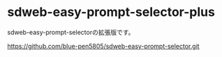 # sdweb-easy-prompt-selector-plus

sdweb-easy-prompt-selectorの拡張版です。

https://github.com/blue-pen5805/sdweb-easy-prompt-selector.git

